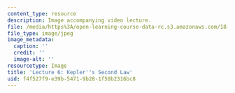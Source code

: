 ```yaml
---
content_type: resource
description: Image accompanying video lecture.
file: /media/https%3A/open-learning-course-data-rc.s3.amazonaws.com/18-02-multivariable-calculus-fall-2007/f4f527f9e39b54719b281f50b2316bc8_06.jpg
file_type: image/jpeg
image_metadata:
  caption: ''
  credit: ''
  image-alt: ''
resourcetype: Image
title: 'Lecture 6: Kepler''s Second Law'
uid: f4f527f9-e39b-5471-9b28-1f50b2316bc8
---
```

